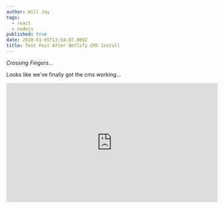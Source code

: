 ```yaml
---
author: Will Jay
tags:
  - react
  - nodejs
published: true
date: 2020-01-05T13:54:07.809Z
title: Test Post After Netlify CMS Install
---
```

*Crossing Fingers...*

Looks like we've finally got the cms working...

<iframe width="560" height="315" src="https://www.youtube.com/embed/CZ0JBAf3_r4" frameborder="0" allow="accelerometer; autoplay; encrypted-media; gyroscope; picture-in-picture" allowfullscreen></iframe>
